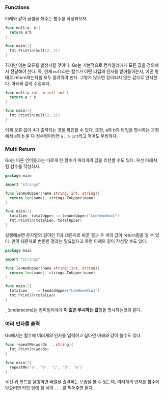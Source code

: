 ### Functions
아래와 같이 곱셈을 해주는 함수를 작성해보자.
```go
func mult(a, b){
  return a*b
}

func main(){
  fmt.Println(mult(2, 2))
}
```
하지만 이는 오류를 발생시킬 것이다. Go는 기본적으로 컴파일러에게 모든 값을 정의해서 전달해야 한다. 즉, 현재 `mult`라는 함수가 어떤 타입의 인자를 받아들이는지, 어떤 형태로 return하는지를 모두 알려줘야 한다. 그렇지 않으면 정의되지 않은 값으로 인식한다. 아래와 같이 수정하자.
```go
func mult(a int, b int) int {
  return a * b
}

func main(){
  fmt.Println(mult(2, 2))
}
```
이제 오류 없이 4가 출력되는 것을 확인할 수 있다. 또한, a와 b의 타입을 명시하는 과정에서 a와 b 둘 다 정수형이라면 `a, b int`라고 적어도 무방하다.

### Multi Return
Go는 다른 언어들과는 다르게 한 함수가 여러개의 값을 리턴할 수도 있다. 우선 아래처럼 함수를 작성하자.
```go
package main

import "strings"

func lenAndUpper(name string)(int, string){
  return len(name), strings.ToUpper(name)
}

func main(){
  totalLen, totalUpper := lenAndUpper("LeeHeonWoo1")
  fmt.Println(totalLen, totalUpper)
}
```
실행해보면 문자열의 길이인 11과 대문자로 바꾼 결과 두 개의 값이 return됨을 알 수 있다. 만약 대문자로 변환한 결과는 필요없다고 하면 아래와 같이 작성할 수도 있다.
```go
package main

import "strings"

func lenAndUpper(name string)(int, string){
  return len(name), strings.ToUpper(name)
}

func main(){
  totalLen, _ := lenAndUpper("LeeHeonWoo1")
  fmt.Println(totalLen)
}
```
`_`(underscore)는 컴파일러에게 <b>이 값은 무시하는 값</b>임을 명시하는것과 같다.

### 여러 인자를 출력
Go에서는 함수에 여러개의 인자를 입력하고 싶다면 아래와 같이 쓸수도 있다.
```go
func repeatMe(words ...string){
  fmt.Println(words)
}

func main(){
  repeatMe('a', 'b', 'c', 'd', 'e')
}
```
우선 위 코드를 실행하면 배열을 출력하는 모습을 볼 수 있는데, 여러개의 인자를 함수에 받으려면 타입 앞에 점 세개 `...` 를 찍어주면 된다.